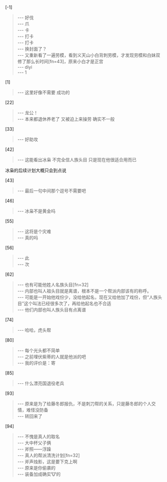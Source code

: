 
[-1] 
>--- 好伐<br>
>--- 爪<br>
>--- 卡<br>
>--- 打卡<br>
>--- 打卡<br>
>--- 换封面了？<br>
>--- 又重新看了一遍劳模，看到义天山小白背刺劳模，才发现劳模和白妹双修了那么长时间[fn=43]，原来小白才是正宫<br>
>--- diyi<br>
>--- 1<br>

[1] 
>--- 这里好像不需要
成功的<br>

[22] 
>--- 龙公！<br>
>--- 本来都退休养老了
又被迫上来操劳
确实不一般<br>

[33] 
>--- 好助攻<br>

[42] 
>--- 这能看出冰枭
不完全信人族头目
只是现在他很适合用而已

冰枭的后续计划大概只会到点说<br>

[43] 
>--- 最后一句中间那个逗号不需要吧<br>

[46] 
>--- 冰枭不是黄金吗<br>

[55] 
>--- 这将是个灾难<br>
>--- 真的吗<br>

[56] 
>--- 此<br>
>--- 次<br>

[62] 
>--- 也有可能他姓人名族头目[fn=32]<br>
>--- 内部也叫人祖头目就是离谱，根本不是一个帮派内部该有的称呼。<br>
>--- 可能是一开始他戏份少，没给他起名，现在又给他加了戏份，但“人族头目”这个叫法已经很多次了，再给他起名也不合适<br>
>--- 他们内部也叫人族头目有点离谱<br>

[74] 
>--- 哈哈，虎头帮<br>

[80] 
>--- 每个光头都不简单<br>
>--- 之前埋伏紫蒂的人就是他派的吧<br>
>--- 我的评价是：寄<br>

[85] 
>--- 什么漂亮国退役老兵<br>

[93] 
>--- 原来是为了给藤冬郎报仇，不是刺刀帮的关系，只是藤冬郎的个人交情，难怪没防备<br>
>--- 转回来了<br>

[94] 
>--- 不愧是真人的取名<br>
>--- 大中杯父子俩<br>
>--- 斧照——浮躁<br>
>--- 真人的帮派清洗计划[fn=32]<br>
>--- 斧声烛影，这是要下克上啊<br>
>--- 原来是你偷袭的<br>
>--- 装备加成确实🐮的<br>
